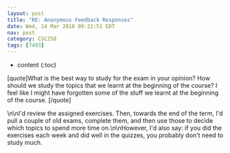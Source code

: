 ```yaml
---
layout: post
title: "RE: Anonymous Feedback Responses"
date: Wed, 14 Mar 2018 09:21:51 EDT
nav: post
category: CSC258
tags: [7493]
---
```


* content
{:toc}

[quote]What is the best way to study for the exam in your opinion? How should we study the topics that we learnt at the beginning of the course? I feel like I might have forgotten some of the stuff we learnt at the beginning of the course. [/quote]
<!-- more -->
<p>\n\nI'd review the assigned exercises. Then, towards the end of the term, I'd pull a couple of old exams, complete them, and then use those to decide which topics to spend more time on.\n\nHowever, I'd also say: if you did the exercises each week and did well in the quizzes, you probably don't need to study much.</p>
